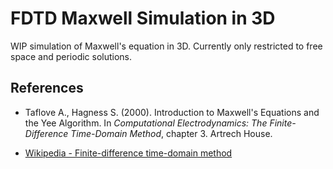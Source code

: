 # FDTD Maxwell Simulation in 3D

WIP simulation of Maxwell's equation in 3D. Currently only restricted to free space
and periodic solutions.

## References
- Taflove A., Hagness S. (2000). Introduction to Maxwell's Equations and the Yee Algorithm. 
In <em>Computational Electrodynamics: The Finite-Difference Time-Domain Method</em>, chapter 3. Artrech House.

- [Wikipedia - Finite-difference time-domain method](https://en.wikipedia.org/wiki/Finite-difference_time-domain_method)
